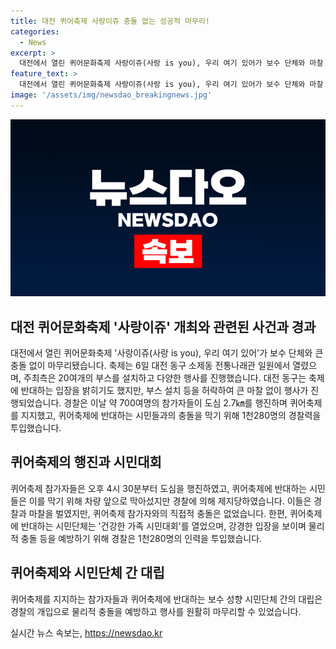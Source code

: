 ```yaml
---
title: 대전 퀴어축제 사랑이쥬 충돌 없는 성공적 마무리!
categories:
  - News
excerpt: >
  대전에서 열린 퀴어문화축제 사랑이쥬(사랑 is you), 우리 여기 있어가 보수 단체와 마찰 없이 성공적으로 마무리됐다. 6일 대전 동구 소제동 전통나래관 일원에서 열린 행사는 20여개 부스와 다채로운 프로그램으로 성소수자들의 목소리를 대변했다. 동구는 반대 입장을 밝히기도 했지만, 축제는 큰 충돌 없이 진행됐다. 경찰은 700여명의 참가자가 도심 2.7㎞를 행진하는 동안 안전을 유지했으며, 보수 성향 시민단체는 대규모 집회를 개최했다. 두 단체 간 물리적 충돌을 예방하기 위해 1천280명의 경찰이 투입됐다. (사진=)
feature_text: >
  대전에서 열린 퀴어문화축제 사랑이쥬(사랑 is you), 우리 여기 있어가 보수 단체와 마찰 없이 성공적으로 마무리됐다. 6일 대전 동구 소제동 전통나래관 일원에서 열린 행사는 20여개 부스와 다채로운 프로그램으로 성소수자들의 목소리를 대변했다. 동구는 반대 입장을 밝히기도 했지만, 축제는 큰 충돌 없이 진행됐다. 경찰은 700여명의 참가자가 도심 2.7㎞를 행진하는 동안 안전을 유지했으며, 보수 성향 시민단체는 대규모 집회를 개최했다. 두 단체 간 물리적 충돌을 예방하기 위해 1천280명의 경찰이 투입됐다. (사진=)
image: '/assets/img/newsdao_breakingnews.jpg'
---
```


<p><img src="/assets/img/newsdao_breakingnews.jpg" alt="bookingtag 속보" /></p>

<h2 data-ke-size="size26">대전 퀴어문화축제 '사랑이쥬' 개최와 관련된 사건과 경과</h2>

<p data-ke-size="size16">대전에서 열린 퀴어문화축제 '사랑이쥬(사랑 is you), 우리 여기 있어'가 보수 단체와 큰 충돌 없이 마무리됐습니다. 축제는 6일 대전 동구 소제동 전통나래관 일원에서 열렸으며, 주최측은 20여개의 부스를 설치하고 다양한 행사를 진행했습니다. 대전 동구는 축제에 반대하는 입장을 밝히기도 했지만, 부스 설치 등을 허락하여 큰 마찰 없이 행사가 진행되었습니다. 경찰은 이날 약 700여명의 참가자들이 도심 2.7㎞를 행진하며 퀴어축제를 지지했고, 퀴어축제에 반대하는 시민들과의 충돌을 막기 위해 1천280명의 경찰력을 투입했습니다.</p>

<h2 data-ke-size="size26">퀴어축제의 행진과 시민대회</h2>

<p data-ke-size="size16">퀴어축제 참가자들은 오후 4시 30분부터 도심을 행진하였고, 퀴어축제에 반대하는 시민들은 이를 막기 위해 차량 앞으로 막아섰지만 경찰에 의해 제지당하였습니다. 이들은 경찰과 마찰을 벌였지만, 퀴어축제 참가자와의 직접적 충돌은 없었습니다. 한편, 퀴어축제에 반대하는 시민단체는 '건강한 가족 시민대회'를 열었으며, 강경한 입장을 보이며 물리적 충돌 등을 예방하기 위해 경찰은 1천280명의 인력을 투입했습니다.</p>

<h2 data-ke-size="size26">퀴어축제와 시민단체 간 대립</h2>

<p data-ke-size="size16">퀴어축제를 지지하는 참가자들과 퀴어축제에 반대하는 보수 성향 시민단체 간의 대립은 경찰의 개입으로 물리적 충돌을 예방하고 행사를 원활히 마무리할 수 있었습니다.</p>
실시간 뉴스 속보는, <a href="https://newsdao.kr" rel="dofollow">https://newsdao.kr</a>


